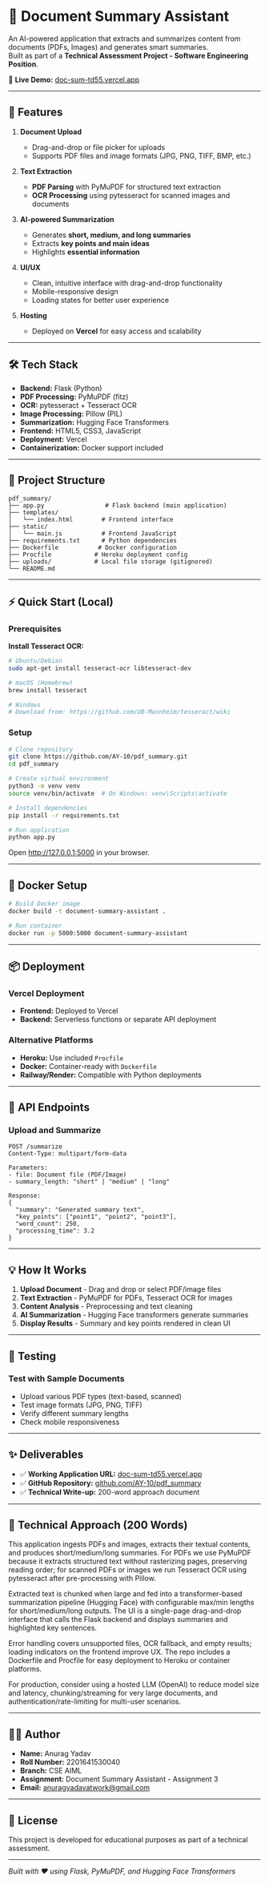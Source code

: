 # 📄 Document Summary Assistant

An AI-powered application that extracts and summarizes content from documents (PDFs, Images) and generates smart summaries.  
Built as part of a **Technical Assessment Project - Software Engineering Position**.

🔗 **Live Demo:** [doc-sum-td55.vercel.app](https://doc-sum-td55.vercel.app)

---

## 🚀 Features

1. **Document Upload**
   - Drag-and-drop or file picker for uploads
   - Supports PDF files and image formats (JPG, PNG, TIFF, BMP, etc.)

2. **Text Extraction**
   - **PDF Parsing** with PyMuPDF for structured text extraction
   - **OCR Processing** using pytesseract for scanned images and documents

3. **AI-powered Summarization**
   - Generates **short, medium, and long summaries**
   - Extracts **key points and main ideas**
   - Highlights **essential information**

4. **UI/UX**
   - Clean, intuitive interface with drag-and-drop functionality
   - Mobile-responsive design
   - Loading states for better user experience

5. **Hosting**
   - Deployed on **Vercel** for easy access and scalability

---

## 🛠️ Tech Stack

- **Backend:** Flask (Python)
- **PDF Processing:** PyMuPDF (fitz)
- **OCR:** pytesseract + Tesseract OCR
- **Image Processing:** Pillow (PIL)
- **Summarization:** Hugging Face Transformers
- **Frontend:** HTML5, CSS3, JavaScript
- **Deployment:** Vercel
- **Containerization:** Docker support included

---

## 📂 Project Structure

```
pdf_summary/
├── app.py                 # Flask backend (main application)
├── templates/
│   └── index.html        # Frontend interface
├── static/
│   └── main.js           # Frontend JavaScript
├── requirements.txt      # Python dependencies
├── Dockerfile           # Docker configuration
├── Procfile            # Heroku deployment config
├── uploads/            # Local file storage (gitignored)
└── README.md
```

---

## ⚡ Quick Start (Local)

### Prerequisites

**Install Tesseract OCR:**
```bash
# Ubuntu/Debian
sudo apt-get install tesseract-ocr libtesseract-dev

# macOS (Homebrew)
brew install tesseract

# Windows
# Download from: https://github.com/UB-Mannheim/tesseract/wiki
```

### Setup

```bash
# Clone repository
git clone https://github.com/AY-10/pdf_summary.git
cd pdf_summary

# Create virtual environment
python3 -m venv venv
source venv/bin/activate  # On Windows: venv\Scripts\activate

# Install dependencies
pip install -r requirements.txt

# Run application
python app.py
```

Open http://127.0.0.1:5000 in your browser.

---

## 🐳 Docker Setup

```bash
# Build Docker image
docker build -t document-summary-assistant .

# Run container
docker run -p 5000:5000 document-summary-assistant
```

---

## 📦 Deployment

### Vercel Deployment
- **Frontend:** Deployed to Vercel
- **Backend:** Serverless functions or separate API deployment

### Alternative Platforms
- **Heroku:** Use included `Procfile`
- **Docker:** Container-ready with `Dockerfile`
- **Railway/Render:** Compatible with Python deployments

---

## 🔧 API Endpoints

### Upload and Summarize
```http
POST /summarize
Content-Type: multipart/form-data

Parameters:
- file: Document file (PDF/Image)
- summary_length: "short" | "medium" | "long"

Response:
{
  "summary": "Generated summary text",
  "key_points": ["point1", "point2", "point3"],
  "word_count": 250,
  "processing_time": 3.2
}
```

---

## 💡 How It Works

1. **Upload Document** - Drag and drop or select PDF/image files
2. **Text Extraction** - PyMuPDF for PDFs, Tesseract OCR for images
3. **Content Analysis** - Preprocessing and text cleaning
4. **AI Summarization** - Hugging Face transformers generate summaries
5. **Display Results** - Summary and key points rendered in clean UI

---

## 🧪 Testing

### Test with Sample Documents
- Upload various PDF types (text-based, scanned)
- Test image formats (JPG, PNG, TIFF)
- Verify different summary lengths
- Check mobile responsiveness

---

## ✨ Deliverables

- ✅ **Working Application URL:** [doc-sum-td55.vercel.app](https://doc-sum-td55.vercel.app)
- ✅ **GitHub Repository:** [github.com/AY-10/pdf_summary](https://github.com/AY-10/pdf_summary)
- ✅ **Technical Write-up:** 200-word approach document

---

## 📝 Technical Approach (200 Words)

This application ingests PDFs and images, extracts their textual contents, and produces short/medium/long summaries. For PDFs we use PyMuPDF because it extracts structured text without rasterizing pages, preserving reading order; for scanned PDFs or images we run Tesseract OCR using pytesseract after pre-processing with Pillow. 

Extracted text is chunked when large and fed into a transformer-based summarization pipeline (Hugging Face) with configurable max/min lengths for short/medium/long outputs. The UI is a single-page drag-and-drop interface that calls the Flask backend and displays summaries and highlighted key sentences. 

Error handling covers unsupported files, OCR fallback, and empty results; loading indicators on the frontend improve UX. The repo includes a Dockerfile and Procfile for easy deployment to Heroku or container platforms. 

For production, consider using a hosted LLM (OpenAI) to reduce model size and latency, chunking/streaming for very large documents, and authentication/rate-limiting for multi-user scenarios.

---

## 👨‍💻 Author

- **Name:** Anurag Yadav
- **Roll Number:** 2201641530040
- **Branch:** CSE AIML
- **Assignment:** Document Summary Assistant - Assignment 3
- **Email:** anuragyadavatwork@gmail.com

---

## 📄 License

This project is developed for educational purposes as part of a technical assessment.

---

*Built with ❤️ using Flask, PyMuPDF, and Hugging Face Transformers*
